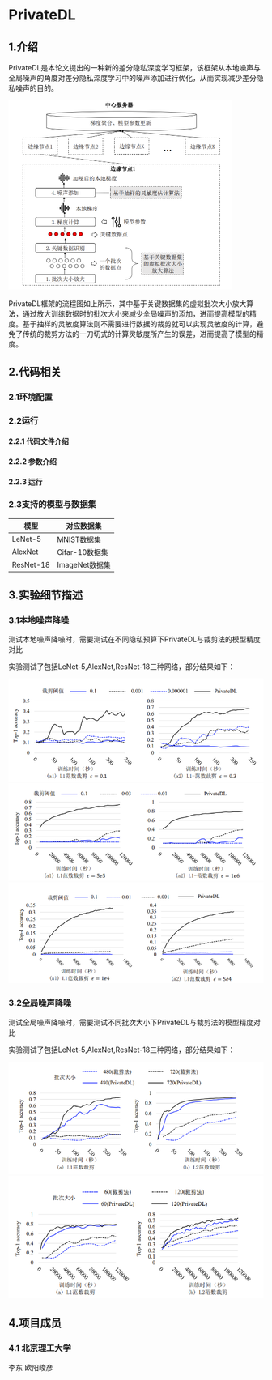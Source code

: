 # PrivateDL

## 1.介绍

PrivateDL是本论文提出的一种新的差分隐私深度学习框架，该框架从本地噪声与全局噪声的角度对差分隐私深度学习中的噪声添加进行优化，从而实现减少差分隐私噪声的目的。

<img src="image/image-20220520134702643.png" alt="image-20220520134702643" style="zoom:50%;" />

PrivateDL框架的流程图如上所示，其中基于关键数据集的虚拟批次大小放大算法，通过放大训练数据时的批次大小来减少全局噪声的添加，进而提高模型的精度。基于抽样的灵敏度算法则不需要进行数据的裁剪就可以实现灵敏度的计算，避免了传统的裁剪方法的一刀切式的计算灵敏度所产生的误差，进而提高了模型的精度。

## 2.代码相关

### 2.1环境配置

### 2.2运行

#### 2.2.1 代码文件介绍

#### 2.2.2 参数介绍

#### 2.2.3 运行



### 2.3支持的模型与数据集



| 模型      | 对应数据集     |
| --------- | -------------- |
| LeNet-5   | MNIST数据集    |
| AlexNet   | Cifar-10数据集 |
| ResNet-18 | ImageNet数据集 |



## 3.实验细节描述

### 3.1本地噪声降噪

测试本地噪声降噪时，需要测试在不同隐私预算下PrivateDL与裁剪法的模型精度对比





实验测试了包括LeNet-5,AlexNet,ResNet-18三种网络，部分结果如下：



<img src="image/image-20220520141713391.png" alt="image-20220520141713391" style="zoom:70%;" />



<img src="image/image-20220520141725614.png" alt="image-20220520141725614" style="zoom:70%;" />

<img src="image/image-20220520141736414.png" alt="image-20220520141736414" style="zoom:70%;" />

### 3.2全局噪声降噪

测试全局噪声降噪时，需要测试不同批次大小下PrivateDL与裁剪法的模型精度对比



实验测试了包括LeNet-5,AlexNet,ResNet-18三种网络，部分结果如下：

<img src="image/image-20220520142517935.png" alt="image-20220520142517935" style="zoom:80%;" />

<img src="image/image-20220520142537430.png" alt="image-20220520142537430" style="zoom:80%;" />



## 4.项目成员

### 4.1 北京理工大学

李东 欧阳峻彦



